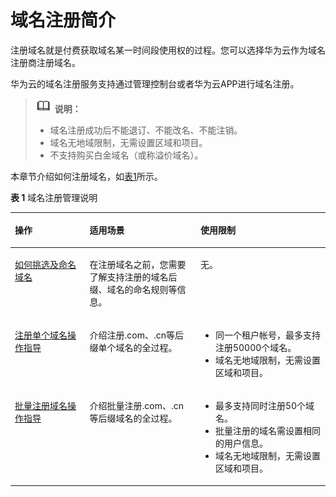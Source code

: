 # 域名注册简介<a name="domain_ug_310001"></a>

注册域名就是付费获取域名某一时间段使用权的过程。您可以选择华为云作为域名注册商注册域名。

华为云的域名注册服务支持通过管理控制台或者华为云APP进行域名注册。

>![](public_sys-resources/icon-note.gif) **说明：** 
>-   域名注册成功后不能退订、不能改名、不能注销。
>-   域名无地域限制，无需设置区域和项目。
>-   不支持购买白金域名（或称溢价域名）。

本章节介绍如何注册域名，如[表1](#zh-cn_topic_0193892067_table977612405507)所示。

**表 1**  域名注册管理说明

<a name="zh-cn_topic_0193892067_table977612405507"></a>
<table><thead align="left"><tr id="zh-cn_topic_0193892067_row87771409504"><th class="cellrowborder" valign="top" width="23.72237223722372%" id="mcps1.2.4.1.1"><p id="zh-cn_topic_0193892067_p15777740175016"><a name="zh-cn_topic_0193892067_p15777740175016"></a><a name="zh-cn_topic_0193892067_p15777740175016"></a>操作</p>
</th>
<th class="cellrowborder" valign="top" width="35.23352335233523%" id="mcps1.2.4.1.2"><p id="zh-cn_topic_0193892067_p47771140115015"><a name="zh-cn_topic_0193892067_p47771140115015"></a><a name="zh-cn_topic_0193892067_p47771140115015"></a>适用场景</p>
</th>
<th class="cellrowborder" valign="top" width="41.04410441044104%" id="mcps1.2.4.1.3"><p id="zh-cn_topic_0193892067_p11777174055015"><a name="zh-cn_topic_0193892067_p11777174055015"></a><a name="zh-cn_topic_0193892067_p11777174055015"></a>使用限制</p>
</th>
</tr>
</thead>
<tbody><tr id="zh-cn_topic_0193892067_row1110420498311"><td class="cellrowborder" valign="top" width="23.72237223722372%" headers="mcps1.2.4.1.1 "><p id="zh-cn_topic_0193892067_p17104124903117"><a name="zh-cn_topic_0193892067_p17104124903117"></a><a name="zh-cn_topic_0193892067_p17104124903117"></a><a href="如何挑选及命名域名.md">如何挑选及命名域名</a></p>
</td>
<td class="cellrowborder" valign="top" width="35.23352335233523%" headers="mcps1.2.4.1.2 "><p id="zh-cn_topic_0193892067_p13104114903114"><a name="zh-cn_topic_0193892067_p13104114903114"></a><a name="zh-cn_topic_0193892067_p13104114903114"></a>在注册域名之前，您需要了解支持注册的域名后缀、域名的命名规则等信息。</p>
</td>
<td class="cellrowborder" valign="top" width="41.04410441044104%" headers="mcps1.2.4.1.3 "><p id="zh-cn_topic_0193892067_p910434911310"><a name="zh-cn_topic_0193892067_p910434911310"></a><a name="zh-cn_topic_0193892067_p910434911310"></a>无。</p>
</td>
</tr>
<tr id="zh-cn_topic_0193892067_row126315910245"><td class="cellrowborder" valign="top" width="23.72237223722372%" headers="mcps1.2.4.1.1 "><p id="zh-cn_topic_0193892067_p1483558253"><a name="zh-cn_topic_0193892067_p1483558253"></a><a name="zh-cn_topic_0193892067_p1483558253"></a><a href="注册单个域名操作指导.md">注册单个域名操作指导</a></p>
</td>
<td class="cellrowborder" valign="top" width="35.23352335233523%" headers="mcps1.2.4.1.2 "><p id="zh-cn_topic_0193892067_p1963279202414"><a name="zh-cn_topic_0193892067_p1963279202414"></a><a name="zh-cn_topic_0193892067_p1963279202414"></a>介绍注册.com、.cn等后缀单个域名的全过程。</p>
</td>
<td class="cellrowborder" valign="top" width="41.04410441044104%" headers="mcps1.2.4.1.3 "><a name="zh-cn_topic_0193892067_ul1424981916281"></a><a name="zh-cn_topic_0193892067_ul1424981916281"></a><ul id="zh-cn_topic_0193892067_ul1424981916281"><li>同一个租户帐号，最多支持注册50000个域名。</li><li>域名无地域限制，无需设置区域和项目。</li></ul>
</td>
</tr>
<tr id="zh-cn_topic_0193892067_row10187111392412"><td class="cellrowborder" valign="top" width="23.72237223722372%" headers="mcps1.2.4.1.1 "><p id="zh-cn_topic_0193892067_p12482351250"><a name="zh-cn_topic_0193892067_p12482351250"></a><a name="zh-cn_topic_0193892067_p12482351250"></a><a href="批量注册域名操作指导.md">批量注册域名操作指导</a></p>
</td>
<td class="cellrowborder" valign="top" width="35.23352335233523%" headers="mcps1.2.4.1.2 "><p id="zh-cn_topic_0193892067_p51872013102410"><a name="zh-cn_topic_0193892067_p51872013102410"></a><a name="zh-cn_topic_0193892067_p51872013102410"></a>介绍批量注册.com、.cn等后缀域名的全过程。</p>
</td>
<td class="cellrowborder" valign="top" width="41.04410441044104%" headers="mcps1.2.4.1.3 "><a name="zh-cn_topic_0193892067_ul18809819202110"></a><a name="zh-cn_topic_0193892067_ul18809819202110"></a><ul id="zh-cn_topic_0193892067_ul18809819202110"><li>最多支持同时注册50个域名。</li><li>批量注册的域名需设置相同的用户信息。</li><li>域名无地域限制，无需设置区域和项目。</li></ul>
</td>
</tr>
</tbody>
</table>

